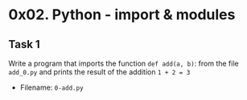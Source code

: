# 0x02. Python - import & modules

## Task 1
Write a program that imports the function `def add(a, b)`: from the file `add_0.py` and prints the result of the addition `1 + 2 = 3`
- Filename: `0-add.py`


